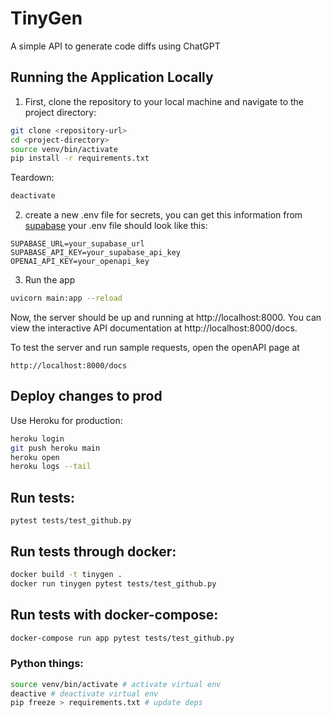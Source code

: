# TinyGen

A simple API to generate code diffs using ChatGPT


## Running the Application Locally

1. First, clone the repository to your local machine and navigate to the project directory:


```bash
git clone <repository-url>
cd <project-directory>
source venv/bin/activate
pip install -r requirements.txt
```

Teardown:
```bash
deactivate
```

2. create a new .env file for secrets, you can get this information from [supabase](https://supabase.com/dashboard/project/fvvmbtjoztejtalynctc/settings/api)
your .env file should look like this:
```
SUPABASE_URL=your_supabase_url
SUPABASE_API_KEY=your_supabase_api_key
OPENAI_API_KEY=your_openapi_key
```


3. Run the app
```bash
uvicorn main:app --reload
```

Now, the server should be up and running at http://localhost:8000. You can view the interactive API documentation at http://localhost:8000/docs.

To test the server and run sample requests, open the openAPI page at 
```
http://localhost:8000/docs
```

## Deploy changes to prod
Use Heroku for production:
```bash
heroku login
git push heroku main
heroku open
heroku logs --tail
```

## Run tests:
`pytest tests/test_github.py`

## Run tests through docker:
```bash
docker build -t tinygen .
docker run tinygen pytest tests/test_github.py
```

## Run tests with docker-compose:
```bash
docker-compose run app pytest tests/test_github.py
```


### Python things:
```bash
source venv/bin/activate # activate virtual env
deactive # deactivate virtual env
pip freeze > requirements.txt # update deps
```
